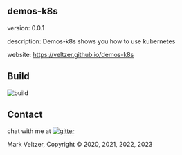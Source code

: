 ## demos-k8s

version: 0.0.1

description: Demos-k8s shows you how to use kubernetes

website: https://veltzer.github.io/demos-k8s

## Build

![build](https://github.com/veltzer/demos-k8s/workflows/build/badge.svg)


## Contact

chat with me at [![gitter](https://badges.gitter.im/Join%20Chat.svg)](https://gitter.im/veltzer/mark.veltzer)

Mark Veltzer, Copyright © 2020, 2021, 2022, 2023
